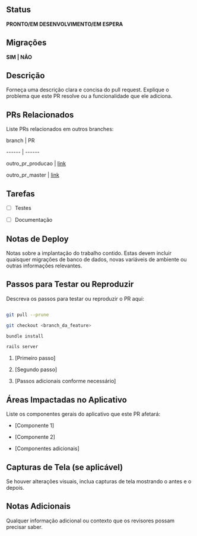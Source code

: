 ## Status

**PRONTO/EM DESENVOLVIMENTO/EM ESPERA**



## Migrações

**SIM | NÃO**



## Descrição

Forneça uma descrição clara e concisa do pull request. Explique o problema que este PR resolve ou a funcionalidade que ele adiciona.



## PRs Relacionados

Liste PRs relacionados em outros branches:



branch | PR

------ | ------

outro_pr_producao | [link]()

outro_pr_master | [link]()



## Tarefas

- [ ] Testes

- [ ] Documentação



## Notas de Deploy

Notas sobre a implantação do trabalho contido. Estas devem incluir quaisquer migrações de banco de dados, novas variáveis de ambiente ou outras informações relevantes.



## Passos para Testar ou Reproduzir

Descreva os passos para testar ou reproduzir o PR aqui:



```sh

git pull --prune

git checkout <branch_da_feature>

bundle install

rails server

```



1. [Primeiro passo]

2. [Segundo passo]

3. [Passos adicionais conforme necessário]



## Áreas Impactadas no Aplicativo

Liste os componentes gerais do aplicativo que este PR afetará:



* [Componente 1]

* [Componente 2]

* [Componentes adicionais]



## Capturas de Tela (se aplicável)

Se houver alterações visuais, inclua capturas de tela mostrando o antes e o depois.



## Notas Adicionais

Qualquer informação adicional ou contexto que os revisores possam precisar saber.
